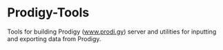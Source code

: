 # Prodigy-Tools
Tools for building Prodigy (www.prodi.gy) server and utilities for inputting and exporting data from Prodigy. 
